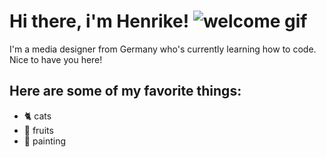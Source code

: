 # Hi there, i'm Henrike! ![welcome gif](https://media.giphy.com/media/bcKmIWkUMCjVm/giphy.gif)

I'm a media designer from Germany who's currently learning how to code. Nice to have you here! 

## Here are some of my favorite things: 
- 🐈 cats 
- 🥭 fruits
- 🎨 painting
